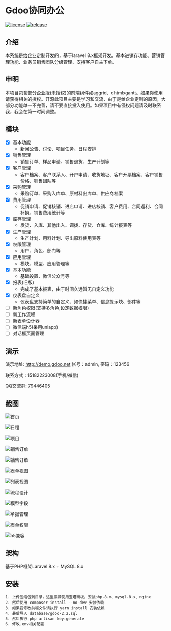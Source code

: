 # Gdoo协同办公

[![license][license-badge]][license-link]
[![release][release-badge]][release-link]

## 介绍
本系统是给企业定制开发的，基于laravel 8.x框架开发。基本进销存功能、营销管理功能、业务员销售团队分级管理、支持客户自主下单。


## 申明
本项目包含部分企业版(未授权)的前端组件如aggrid、dhtmlxgantt。如果你使用请获得相关的授权。开源此项目主要是学习和交流，由于是给企业定制的原因，大部分功能单一不完善，请不要直接投入使用。如果项目中有侵权问题请及时联系我，我会在第一时间调整。


## 模块
- [x] 基本功能
    - 新闻公告、讨论、项目任务、日程安排
- [x] 销售管理
    - 销售订单、样品申请、销售退货、生产计划等
- [x] 客户管理
    - 客户档案、客户联系人、开户申请、收货地址、客户开票档案、客户销售价格、销售团队等
- [x] 采购管理
    - 采购订单、采购入库单、原材料出库单、供应商档案
- [x] 费用管理
    - 促销申请、促销核销、进店申请、进店核销、客户费用、合同返利、合同补损、销售费用统计等
- [x] 库存管理
    - 发货、入库、其他出入、调拨、存货、仓库、统计报表等
- [x] 生产管理
    - 生产计划、用料计划、导出原料使用表等
- [x] 权限管理
    - 用户、角色、部门等
- [x] 应用管理
    - 模块、模型、应用管理等
- [x] 基本功能
    - 基础设置、微信公众号等
- [x] 报表(旧版)
    - 完成了基本报表，由于时间久远暂无自定义功能
- [x] 仪表盘自定义
    - 仪表盘支持简单的自定义、如快捷菜单、信息提示块、部件等
- [ ] 新角色权限(支持多角色,设定数据权限)
- [ ] 新工作流程
- [ ] 新表单设计器
- [ ] 微信端h5(采用uniapp)
- [ ] 对话框页面管理

## 演示
演示地址: http://demo.gdoo.net 帐号：admin, 密码：123456

联系方式：15182223008(手机/微信)

QQ交流群: 79446405


## 截图
![首页](http://demo.gdoo.net/uploads/demo/1.png)

![日程](http://demo.gdoo.net/uploads/demo/2.png)

![项目](http://demo.gdoo.net/uploads/demo/3.png)

![销售订单](http://demo.gdoo.net/uploads/demo/4.png)

![销售订单](http://demo.gdoo.net/uploads/demo/11.png)

![表单视图](http://demo.gdoo.net/uploads/demo/5.png)

![列表视图](http://demo.gdoo.net/uploads/demo/6.png)

![流程设计](http://demo.gdoo.net/uploads/demo/7.png)

![模型字段](http://demo.gdoo.net/uploads/demo/8.png)

![单据管理](http://demo.gdoo.net/uploads/demo/9.png)

![表单权限](http://demo.gdoo.net/uploads/demo/10.png)

![h5兼容](http://demo.gdoo.net/uploads/demo/12.png)

## 架构
基于PHP框架Laravel 8.x + MySQL 8.x

## 安装
    1. 上传压缩包到目录，这里推荐使用宝塔面板，安装php-8.x、mysql-8.x、nginx
    2. 然后使用 composer install --no-dev 安装依赖
    3. 如果要修改前端文件请执行 yarn install 安装依赖
    4. 最后导入 database/gdoo-2.2.sql
    5. 然后执行 php artisan key:generate
    6. 修改.env相关配置

[license-badge]: https://img.shields.io/badge/license-apache2-blue.svg
[license-link]: LICENSE
[ci-badge]: https://github.com/hawind/gdoo/workflows/gdoo/badge.svg
[ci-link]: https://github.com/hawind/gdoo/actions?query=workflow:gdoo
[release-badge]: https://img.shields.io/github/release/hawind/gdoo.svg?style=flat-square
[release-link]: https://github.com/hawind/gdoo/releases